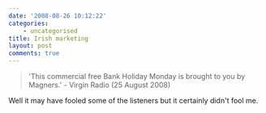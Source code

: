 ```yaml
---
date: '2008-08-26 10:12:22'
categories:
    - uncategorised
title: Irish marketing
layout: post
comments: true
---
```


> 'This commercial free Bank Holiday Monday is brought to you by
> Magners.' - Virgin Radio (25 August 2008)

Well it may have fooled some of the listeners but it certainly didn't
fool me.
